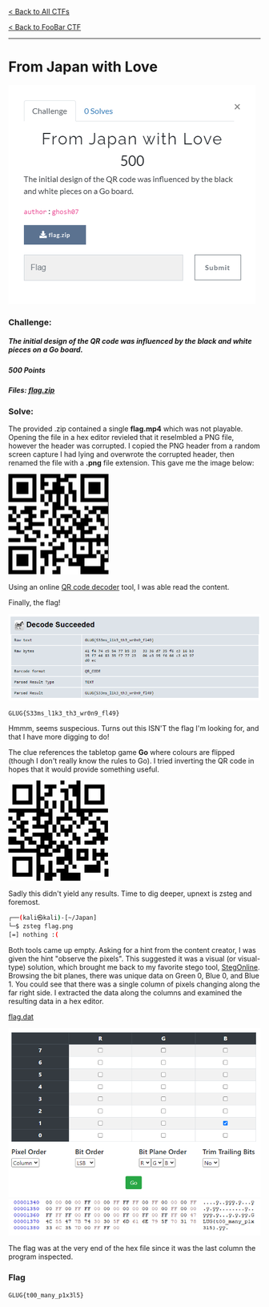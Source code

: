 [< Back to All CTFs](https://github.com/KrisLloyd/Python/tree/master/CTF#ctf-solves)

[< Back to FooBar CTF](https://github.com/KrisLloyd/Python/tree/master/CTF#foobar-ctf-march-2021)
***

# From Japan with Love

![From Japan with Love Challenge](Japan.PNG)

### Challenge:
##### The initial design of the QR code was influenced by the black and white pieces on a Go board.
##### 500 Points
##### Files: [flag.zip](flag.zip)

### Solve:

The provided .zip contained a single **flag.mp4** which was not playable. Opening the file in a hex editor revieled that it reselmbled a PNG file, however the header was corrupted. I copied the PNG header from a random screen capture I had lying and overwrote the corrupted header, then renamed the file with a **.png** file extension. This gave me the image below:

![Flag QR code](flag.png)

Using an online [QR code decoder](https://zxing.org/w/decode.jspx) tool, I was able read the content.

Finally, the flag!

![Decode_QR](Decode_QR.PNG)

```
GLUG{S33ms_l1k3_th3_wr0n9_fl49}
```

Hmmm, seems suspecious. Turns out this ISN'T the flag I'm looking for, and that I have more digging to do!

The clue references the tabletop game **Go** where colours are flipped (though I don't really know the rules to Go). I tried inverting the QR code in hopes that it would provide something useful.

![Inverted QR ](TestFlip.png)

Sadly this didn't yield any results. Time to dig deeper, upnext is zsteg and foremost.

```bash
┌──(kali㉿kali)-[~/Japan]
└─$ zsteg flag.png     
[=] nothing :( 
```

Both tools came up empty. Asking for a hint from the content creator, I was given the hint "observe the pixels". This suggested it was a visual (or visual-type) solution, which brought me back to my favorite stego tool, [StegOnline](https://stegonline.georgeom.net/). Browsing the bit planes, there was unique data on Green 0, Blue 0, and Blue 1. You could see that there was a single column of pixels changing along the far right side. I extracted the data along the columns and examined the resulting data in a hex editor. 

[flag.dat](flag.dat)

![Bit Plane Extraction](StegOnline.PNG)
![Hex Editor View](Hexview.PNG)

The flag was at the very end of the hex file since it was the last column the program inspected.

### Flag
```
GLUG{t00_many_p1x3l5}
```
